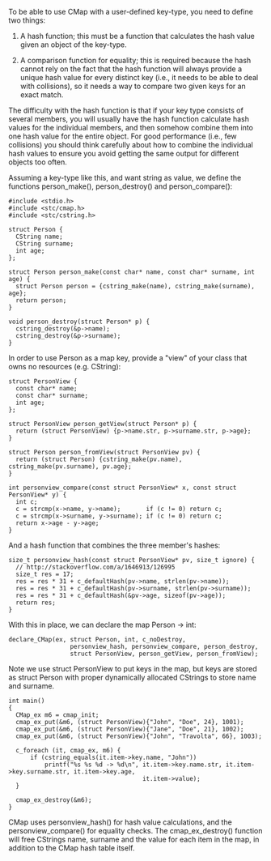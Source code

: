 To be able to use CMap with a user-defined key-type, you need to define two things:

1. A hash function; this must be a function that calculates the hash value given an object of the key-type.

2. A comparison function for equality; this is required because the hash cannot rely on the fact that the hash function will always provide a unique hash value for every distinct key (i.e., it needs to be able to deal with collisions), so it needs a way to compare two given keys for an exact match.

The difficulty with the hash function is that if your key type consists of several members, you will usually have the hash function calculate hash values for the individual members, and then somehow combine them into one hash value for the entire object. For good performance (i.e., few collisions) you should think carefully about how to combine the individual hash values to ensure you avoid getting the same output for different objects too often.

Assuming a key-type like this, and want string as value, we define the functions person_make(), person_destroy() and person_compare():
```
#include <stdio.h>
#include <stc/cmap.h>
#include <stc/cstring.h>

struct Person {
  CString name;
  CString surname;
  int age;
};

struct Person person_make(const char* name, const char* surname, int age) {
  struct Person person = {cstring_make(name), cstring_make(surname), age};
  return person;
}

void person_destroy(struct Person* p) {
  cstring_destroy(&p->name);
  cstring_destroy(&p->surname);
}
```
In order to use Person as a map key, provide a "view" of your class that owns no resources (e.g. CString):
```
struct PersonView {
  const char* name;
  const char* surname;
  int age;
};

struct PersonView person_getView(struct Person* p) {
  return (struct PersonView) {p->name.str, p->surname.str, p->age};
}

struct Person person_fromView(struct PersonView pv) {
  return (struct Person) {cstring_make(pv.name), cstring_make(pv.surname), pv.age};
}

int personview_compare(const struct PersonView* x, const struct PersonView* y) {
  int c;
  c = strcmp(x->name, y->name);       if (c != 0) return c;
  c = strcmp(x->surname, y->surname); if (c != 0) return c;
  return x->age - y->age;
}
```
And a hash function that combines the three member's hashes:
```
size_t personview_hash(const struct PersonView* pv, size_t ignore) {
  // http://stackoverflow.com/a/1646913/126995
  size_t res = 17;  
  res = res * 31 + c_defaultHash(pv->name, strlen(pv->name));
  res = res * 31 + c_defaultHash(pv->surname, strlen(pv->surname));
  res = res * 31 + c_defaultHash(&pv->age, sizeof(pv->age));
  return res;
}
```
With this in place, we can declare the map Person -> int:
```
declare_CMap(ex, struct Person, int, c_noDestroy,
                 personview_hash, personview_compare, person_destroy,
                 struct PersonView, person_getView, person_fromView);

```
Note we use struct PersonView to put keys in the map, but keys are stored as struct Person with proper dynamically allocated CStrings to store name and surname.
```
int main()
{
  CMap_ex m6 = cmap_init;
  cmap_ex_put(&m6, (struct PersonView){"John", "Doe", 24}, 1001);
  cmap_ex_put(&m6, (struct PersonView){"Jane", "Doe", 21}, 1002);
  cmap_ex_put(&m6, (struct PersonView){"John", "Travolta", 66}, 1003);

  c_foreach (it, cmap_ex, m6) {
      if (cstring_equals(it.item->key.name, "John"))
          printf("%s %s %d -> %d\n", it.item->key.name.str, it.item->key.surname.str, it.item->key.age,
                                     it.item->value);
  }

  cmap_ex_destroy(&m6);
}
```
CMap uses personview_hash() for hash value calculations, and the personview_compare() for equality checks. The cmap_ex_destroy() function will free CStrings name, surname and the value for each item in the map, in addition to the CMap hash table itself.


